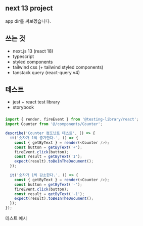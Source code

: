 ## next 13 project
app dir를 써보겠습니다.

## 쓰는 것
- next.js 13 (react 18)
- typescript
- styled components
- tailwind css (+ tailwind styled components)
- tanstack query (react-query v4)

## 테스트
- jest + react test library
- storybook

###
```ts
import { render, fireEvent } from '@testing-library/react';
import Counter from '@/components/Counter';

describe('Counter 컴포넌트 테스트', () => {
  it('숫자가 1씩 증가한다.', () => {
    const { getByText } = render(<Counter />);
    const button = getByText('+');
    fireEvent.click(button);
    const result = getByText('1');
    expect(result).toBeInTheDocument();
  });

  it('숫자가 1씩 감소한다.', () => {
    const { getByText } = render(<Counter />);
    const button = getByText('-');
    fireEvent.click(button);
    const result = getByText('-1');
    expect(result).toBeInTheDocument();
  });
});
```
테스트 예시 
